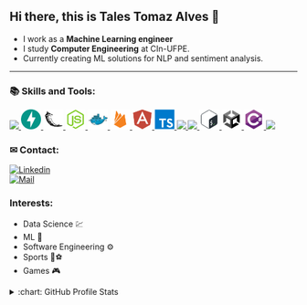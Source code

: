 ## Hi there, this is **Tales Tomaz Alves** 👋
* I work as a **Machine Learning engineer**
* I study **Computer Engineering** at CIn-UFPE.
* Currently creating ML solutions for NLP and sentiment analysis.

<div>
  
---
  
### :books: Skills and Tools:

<a href="https://www.python.org/" alt="Python" target="_blank">
<img src="https://cdn.jsdelivr.net/gh/devicons/devicon/icons/python/python-original.svg" width="35"/>
</a>

<a href="https://fastapi.tiangolo.com/" alt="FastAPI" target="_blank">
<img src="https://github.com/devicons/devicon/blob/v2.15.0/icons/fastapi/fastapi-original.svg" width="35"/>
</a>

<a href="https://flask.palletsprojects.com/en/2.0.x/" alt="Flask" target="_blank">
<img src="https://github.com/devicons/devicon/blob/v2.14.0/icons/flask/flask-original.svg" width="35"/>
</a>

<a href="https://nodejs.org/en/" alt="Node.js" target="_blank">
<img src="https://github.com/devicons/devicon/blob/v2.15.0/icons/nodejs/nodejs-original.svg" width="35"/>
</a>

<a href="https://www.docker.com/" alt="Docker" target="_blank">
<img src="https://github.com/devicons/devicon/blob/v2.14.0/icons/docker/docker-original.svg" height="35"/>
</a>

<a href="https://firebase.google.com/" alt="Firebase" target="_blank">
<img src="https://github.com/devicons/devicon/blob/v2.15.0/icons/firebase/firebase-plain.svg" height="35"/>
</a>

<a href="https://angular.io/" alt="Angular" target="_blank">
<img src="https://github.com/devicons/devicon/blob/v2.14.0/icons/angularjs/angularjs-plain.svg" width="35"/>
</a>

<a href="https://www.typescriptlang.org/" alt="Typescript" target="_blank">
<img src="https://github.com/devicons/devicon/blob/v2.14.0/icons/typescript/typescript-original.svg" width="35"/>
</a>

<a href="https://developer.mozilla.org/pt-BR/docs/Web/HTML" alt="HTML" target="_blank">
<img src="https://cdn.jsdelivr.net/gh/devicons/devicon/icons/html5/html5-original.svg" width="35"/>
</a>

<a href="https://developer.mozilla.org/pt-BR/docs/Web/CSS" alt="CSS" target="_blank">
<img src="https://cdn.jsdelivr.net/gh/devicons/devicon/icons/css3/css3-original.svg" width="35"/>
</a>

<a href="https://www.gnu.org/software/bash/" alt="Bash" target="_blank">
<img src="https://github.com/devicons/devicon/blob/v2.14.0/icons/bash/bash-original.svg" width="35"/>
</a>

<a href="https://unity.com/" alt="Unity" target="_blank">
<img src="https://github.com/devicons/devicon/blob/v2.14.0/icons/unity/unity-original.svg" width="35"/>
</a>
  
<a href="https://docs.microsoft.com/dotnet/csharp//" alt="C Sharp" target="_blank">
<img src="https://github.com/devicons/devicon/blob/v2.14.0/icons/csharp/csharp-original.svg" width="35"/>
</a>

<a href="https://git-scm.com/" alt="Git" target="_blank">
<img src="https://cdn.jsdelivr.net/gh/devicons/devicon/icons/git/git-original.svg" width="35"/>
</a>

### ✉ Contact:

[![Linkedin](https://img.shields.io/badge/Tales%20Alves-232323?style=for-the-badge&logo=linkedin&logoColor=FFFFFF)](https://www.linkedin.com/in/tta13/)  
[![Mail](https://img.shields.io/badge/Gmail-232323?style=for-the-badge&logo=gmail&logoColor=FFFFFF)](mailto:tta@cin.ufpe.br)
  
### Interests:
  * Data Science :chart:
  * ML 🧠
  * Software Engineering ⚙️
  * Sports 🏀⚽
  * Games 🎮

</div>

<details> 
  <summary> :chart: GitHub Profile Stats</summary>
  <br/>
  <p>
    <a>    
      <img height="180em" src="https://github-readme-stats.vercel.app/api?username=tta13&show_icons=true&theme=tokyonight&include_all_commits=true&count_private=true"/>
    </a>
    <a>
      <img height="180em" src="https://github-readme-stats.vercel.app/api/top-langs/?username=tta13&layout=compact&hide=jupyter%20notebook,asp.net,mathematica,shaderlab&langs_count=6&theme=tokyonight"/>    
    </a>
  </p>
</details>


